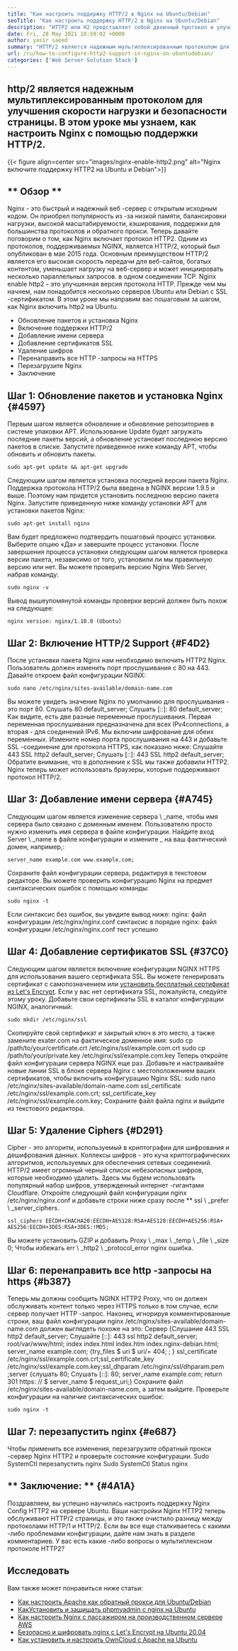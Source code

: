 ```yaml
---
title: "Как настроить поддержку HTTP/2 в Nginx на Ubuntu/Debian" 
seoTitle: "Как настроить поддержку HTTP/2 в Nginx на Ubuntu/Debian" 
description: "HTTP2 или H2 представляет собой двоичный протокол и улучшенная версия протокола HTTP, которая позволяет увеличить скорость страниц сайта после включения Nginx." 
date: Fri, 28 May 2021 18:59:02 +0000
author: yasir saeed
summary: "HTTP/2 является надежным мультиплексированным протоколом для улучшения скорости нагрузки страницы и безопасности. В этом уроке мы узнаем, как настроить Nginx с помощью поддержки HTTP/2." 
url: /ru/how-to-configure-http2-support-in-nginx-on-ubuntudebian/
categories: ['Web Server Solution Stack']
---
```


## http/2 является надежным мультиплексированным протоколом для улучшения скорости нагрузки и безопасности страницы. В этом уроке мы узнаем, как настроить Nginx с помощью поддержки HTTP/2.

{{< figure align=center src="images/nginx-enable-http2.png" alt="Nginx включите поддержку HTTP2 на Ubuntu и Debian">}}


## ** Обзор **
Nginx - это быстрый и надежный веб -сервер с открытым исходным кодом. Он приобрел популярность из -за низкой памяти, балансировки нагрузки, высокой масштабируемости, кэширования, поддержки для большинства протоколов и обратного прокси. Теперь давайте поговорим о том, как Nginx включает протокол HTTP2.
Одним из протоколов, поддерживаемых NGINX, является HTTP/2, который был опубликован в мае 2015 года. Основным преимуществом HTTP/2 является его высокая скорость передачи для веб-сайтов, богатых контентом, уменьшает нагрузку на веб-сервер и может инициировать несколько параллельных запросов. в одном соединении TCP. Nginx enable http2 - это улучшенная версия протокола HTTP. Прежде чем мы начнем, нам понадобится несколько серверов Ubuntu или Debian с SSL -сертификатом. В этом уроке мы направим вас пошаговым за шагом, как Nginx включить http2 на Ubuntu.
  * Обновление пакетов и установка Nginx
  * Включение поддержки HTTP/2
  * Добавление имени сервера
  * Добавление сертификатов SSL
  * Удаление шифров
  * Перенаправить все HTTP -запросы на HTTPS
  * Перезагрузите Nginx
  * Заключение

## Шаг 1: Обновление пакетов и установка Nginx {#4597}
Первым шагом является обновление и обновление репозиториев в системе упаковки APT. Использование Update будет загружать последние пакеты версий, а обновление установит последнюю версию пакетов в списке. Запустите приведенное ниже команду APT, чтобы обновить и обновить пакеты.
```
sudo apt-get update && apt-get upgrade
```
Следующим шагом является установка последней версии пакета Nginx. Поддержка протокола HTTP/2 была введена в NGINX версии 1.9.5 и выше. Поэтому нам придется установить последнюю версию пакета Nginx. Запустите приведенную ниже команду установки APT для установки пакетов Nginx:
```
sudo apt-get install nginx
```
Вам будет предложено подтвердить пошаговый процесс установки. Выберите опцию «Да» и завершите процесс установки. После завершения процесса установки следующим шагом является проверка версии пакета, независимо от того, установили ли мы правильную версию или нет. Вы можете проверить версию Nginx Web Server, набрав команду:
```
sudo nginx -v
```
Вывод вышеупомянутой команды проверки версий должен быть похож на следующее:
```
nginx version: nginx/1.10.0 (Ubuntu)
```

## Шаг 2: Включение HTTP/2 Support {#F4D2}
После установки пакета Nginx нам необходимо включить HTTP2 Nginx. Пользователь должен изменить порт прослушивания с 80 на 443. Давайте откроем файл конфигурации NGINX:
```
sudo nano /etc/nginx/sites-available/domain-name.com
```
Вы можете увидеть значение Nginx по умолчанию для прослушивания - это порт 80.
Слушать 80 default_server;
Слушать [::]: 80 default_server;
Как видите, есть две разные переменные прослушивания. Первая переменная прослушивания предназначена для всех IPv4connections, а вторая - для соединений IPv6. Мы включим шифрование для обеих переменных. Измените номер порта прослушивания на 443 и добавьте SSL -соединение для протокола HTTPS, как показано ниже:
Слушайте 443 SSL http2 default_server;
Слушать [::]: 443 SSL http2 default_server;
Обратите внимание, что в дополнение к SSL мы также добавили HTTP2. Nginx теперь может использовать браузеры, которые поддерживают протокол HTTP/2.

## Шаг 3: Добавление имени сервера {#A745}
Следующим шагом является изменение сервера \ _name, чтобы имя сервера было связано с доменным именем. Пользователю просто нужно изменить имя сервера в файле конфигурации. Найдите вход Server \ _name в файле конфигурации и измените _ на ваш фактический домен, например,:
```
server_name example.com www.example.com;
```
Сохраните файл конфигурации сервера, редактируя в текстовом редакторе. Вы можете проверить конфигурацию Nginx на предмет синтаксических ошибок с помощью команды:
```
sudo nginx -t
```
Если синтаксис без ошибок, вы увидите вывод ниже:
nginx: файл конфигурации /etc/nginx/nginx.conf синтаксис в порядке
nginx: файл конфигурации /etc/nginx/nginx.conf тест успешно

## Шаг 4: Добавление сертификатов SSL {#37C0}
Следующим шагом является включение конфигурации NGINX HTTPS для использования вашего сертификата SSL. Вы можете генерировать сертификат с самопозначением или [установить бесплатный сертификат из Let's Encrypt][1]. Если у вас нет сертификата SSL, пожалуйста, следуйте этому уроку. Добавьте свои сертификаты SSL в каталог конфигурации NGINX, аналогичный:
```
sudo mkdir /etc/nginx/ssl
```
Скопируйте свой сертификат и закрытый ключ в это место, а также замените exater.com на фактическое доменное имя:
sudo cp /path/to/your/certificate.crt /etc/nginx/ssl/example.com.crt
sudo cp /path/to/your/private.key /etc/nginx/ssl/example.com.key
Теперь откройте файл конфигурации сервера NGINX еще раз. Добавьте и настраивайте новые линии SSL в блоке сервера Nginx с местоположением ваших сертификатов, чтобы включить конфигурацию Nginx SSL:
sudo nano /etc/nginx/sites-available/domain-name.com
ssl_certificate /etc/nginx/ssl/example.com.crt;
ssl_certificate_key /etc/nginx/ssl/example.com.key;
Сохраните файл файла nginx и выйдите из текстового редактора.

## Шаг 5: Удаление Ciphers {#D291}
Cipher - это алгоритм, используемый в криптографии для шифрования и дешифрования данных. Коллексы шифров - это куча криптографических алгоритмов, используемых для обеспечения сетевых соединений. HTTP/2 имеет огромный черный список небезопасных шифров, которые необходимо удалить. Здесь мы будем использовать популярный набор шифров, утвержденный интернет -гигантами Cloudflare.
Откройте следующий файл конфигурации nginx /etc/nginx/nginx.conf и добавьте строки ниже сразу после ** ssl \ _prefer \ _server_ciphers.
```
ssl_ciphers EECDH+CHACHA20:EECDH+AES128:RSA+AES128:EECDH+AES256:RSA+
AES256:EECDH+3DES:RSA+3DES:!MD5;
```
Вы можете установить GZIP и добавить Proxy \ _max \ _temp \ _file \ _size 0; Чтобы избежать err \ _http2 \ _protocol_error nginx ошибка.

## Шаг 6: перенаправить все http -запросы на https {#b387}
Теперь мы должны сообщить NGINX HTTP2 Proxy, что он должен обслуживать контент только через HTTPS только в том случае, если сервер получает HTTP -запрос. Наконец, игнорируя комментированные строки, ваш файл конфигурации nginx /etc/nginx/sites-available/domain-name.com должен выглядеть похоже на это:
Сервер {Слушание 443 SSL http2 default_server; Слушайте [::]: 443 ssl http2 default_server; root/var/www/html; index index.html index.htm index.nginx-debian.html; server_name example.com; {try_files $ uri $ uri/= 404; ; } ssl_certificate /etc/nginx/ssl/example.com.crt;ssl_certificate_key /etc/nginx/ssl/example.com.key;ssl_dhparam /etc/nginx/ssl/dhparam.pem ;server {слушать 80; Слушать [::]: 80; server_name example.com; return 301 https: // $ server_name $ request_uri;}
Сохраните файл /etc/nginx/sites-available/domain-name.com, а затем выйдите. Проверьте конфигурации на наличие синтаксических ошибок:
```
sudo nginx -t
```

## Шаг 7: перезапустить nginx {#e687}
Чтобы применить все изменения, перезагрузите обратный прокси -сервер Nginx HTTP2 и проверьте состояние конфигурации.
Sudo SystemCtl перезапустить nginx
Sudo SystemCtl Status nginx

## ** Заключение: ** {#4A1A}
Поздравляем, вы успешно научились настроить поддержку Nginx Config HTTP2 на сервере Ubuntu. Ваши настройки Nginx HTTP2 теперь обслуживают HTTP/2 страницы, и это также очистило разницу между протоколами HTTP/1 и HTTP/2. Если вы все еще сталкиваетесь с какими -либо проблемами конфигурации, дайте нам знать в разделе комментариев.
У вас есть какие -либо вопросы о мультиплексном протоколе HTTP2?

## Исследовать
Вам также может понравиться ниже статьи:
  * [Как настроить Apache как обратный прокси для Ubuntu/Debian][3]
  * [Как][3][Установить и защищать phpmyadmin с nginx на Ubuntu][4]
  * [Как настроить Nginx с пассажиром на производственном сервере AWS][5]
  * [Безопасно и шифровать nginx с Let's Encrypt на Ubuntu 20.04][1]
  * [Как установить и настроить OwnCloud с Apache на Ubuntu][6]

  
[1]: https://blog.containerize.com/web-server-solution-stack/how-to-secure-nginx-with-letsencrypt-on-ubuntu-20-04/
[2]: mailto:yasir.saeed@aspose.com
[3]: https://blog.containerize.com/web-server-solution-stack/how-to-configure-apache-as-a-reverse-proxy-for-ubuntudebian/
[4]: https://blog.containerize.com/web-server-solution-stack/how-to-install-and-secure-phpmyadmin-with-nginx-on-ubuntu/
[5]: https://blog.containerize.com/web-server-solution-stack/how-to-setup-nginx-with-passenger-on-aws-production-server/
[6]: https://blog.containerize.com/backup-and-sync-software/how-to-install-and-configure-owncloud-with-apache-on-ubuntu/
